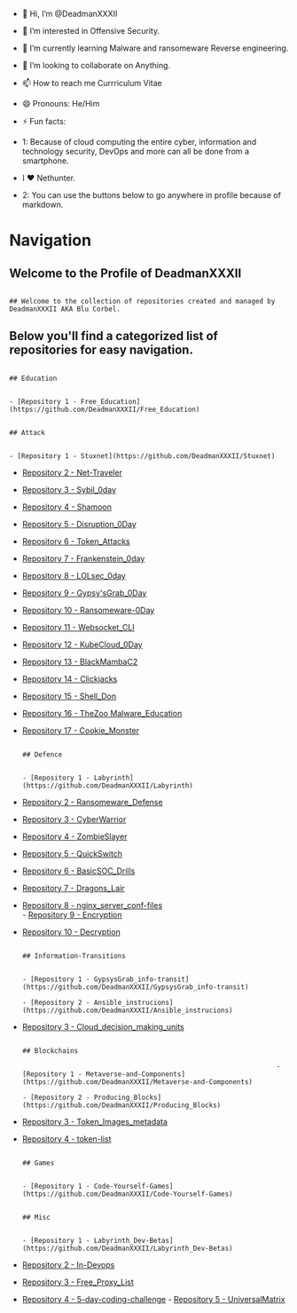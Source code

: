 - 👋 Hi, I’m @DeadmanXXXII
- 👀 I’m interested in Offensive Security. 
- 🌱 I’m currently learning Malware and ransomeware Reverse engineering.
- 💞️ I’m looking to collaborate on Anything.
- 📫 How to reach me Currriculum Vitae
- 😄 Pronouns: He/Him
- ⚡ Fun facts:

- 1: Because of cloud computing the entire cyber, information and technology security, DevOps and more can all be done from a smartphone.

- I ❤️ Nethunter.

- 2: You can use the buttons below to go anywhere in profile because of markdown.


# Navigation              
                                                                                                                                                                      

## Welcome to the Profile of DeadmanXXXII 

                                                                                                                                           ## Welcome to the collection of repositories created and managed by DeadmanXXXII AKA Blu Corbel.   


## Below you'll find a categorized list of repositories for easy navigation.      

                                                                                                                 ## Education 

                                                                                                                                                                                   - [Repository 1 - Free_Education](https://github.com/DeadmanXXXII/Free_Education)        
                       
                                                                                ## Attack             

                                                                                                                                                                          - [Repository 1 - Stuxnet](https://github.com/DeadmanXXXII/Stuxnet)                             

- [Repository 2 - Net-Traveler](https://github.com/DeadmanXXXII/Net-traveler)                   

- [Repository 3 - Sybil_0day](https://github.com/DeadmanXXXII/Sybil)                            

- [Repository 4 - Shamoon](https://github.com/DeadmanXXXII/Shamoon)                             

- [Repository 5 - Disruption_0Day](https://github.com/DeadmanXXXII/Disruption)                  

- [Repository 6 - Token_Attacks](https://github.com/DeadmanXXXII/Token_Attacks)                 

- [Repository 7 - Frankenstein_0day](https://github.com/DeadmanXXXII/Frankenstein)              

- [Repository 8 - LOLsec_0day](https://github.com/DeadmanXXXII/LOLsec)                          

- [Repository 9 - Gypsy'sGrab_0Day](https://github.com/DeadmanXXXII/GypsysGrab_Attack)          

- [Repository 10 - Ransomeware-0Day](https://github.com/DeadmanXXXII/Ransomeware)               

- [Repository 11 - Websocket_CLI](https://github.com/DeadmanXXXII/Web_Socket_Command_CLI)       

- [Repository 12 - KubeCloud_0Day](https://github.com/DeadmanXXXII/Kubecloud)                   

- [Repository 13 - BlackMambaC2](https://github.com/DeadmanXXXII/BlackMamba)                    

- [Repository 14 - Clickjacks](https://github.com/DeadmanXXXII/Clickjacking)                    

- [Repository 15 - Shell_Don](https://github.com/DeadmanXXXII/Shell_Don)                        

- [Repository 16 - TheZoo Malware_Education](https://github.com/DeadmanXXXII/TheZoo)            

- [Repository 17 - Cookie_Monster](https://github.com/DeadmanXXXII/Cookie_Monster)  
                            
                                                                                ## Defence       

                                                                                                                                                                               - [Repository 1 - Labyrinth](https://github.com/DeadmanXXXII/Labyrinth)                         

- [Repository 2 - Ransomeware_Defense](https://github.com/DeadmanXXXII/Ransomeware_Defense)     

- [Repository 3 - CyberWarrior](https://github.com/DeadmanXXXII/CyberWarrior)                   

- [Repository 4 - ZombieSlayer](https://github.com/DeadmanXXXII/ZombieSlayer)                   

- [Repository 5 - QuickSwitch](https://github.com/DeadmanXXXII/QuickSwitch)                     

- [Repository 6 - BasicSOC_Drills](https://github.com/DeadmanXXXII/BasicSOC_Drills)             

- [Repository 7 - Dragons_Lair](https://github.com/DeadmanXXXII/Dragons_Lair)                   

- [Repository 8 - nginx_server_conf-files](https://github.com/DeadmanXXXII/nginx_server_conf-files)  
                                                                                           - [Repository 9 - Encryption](https://github.com/DeadmanXXXII/Encryption)                       

- [Repository 10 - Decryption](https://github.com/DeadmanXXXII/Decryption)   
                                
                                                                                   ## Information-Transitions      

                                                                                                                                                                - [Repository 1 - GypsysGrab_info-transit](https://github.com/DeadmanXXXII/GypsysGrab_info-transit) 
                                                                                            - [Repository 2 - Ansible_instrucions](https://github.com/DeadmanXXXII/Ansible_instrucions)     

- [Repository 3 - Cloud_decision_making_units](https://github.com/DeadmanXXXII/Cloud_decision_making_units)   
 
                                                                                                                                                                                 ## Blockchains            

                                                                      - [Repository 1 - Metaverse-and-Components](https://github.com/DeadmanXXXII/Metaverse-and-Components)  
                                                                                         - [Repository 2 - Producing_Blocks](https://github.com/DeadmanXXXII/Producing_Blocks)           

- [Repository 3 - Token_Images_metadata](https://github.com/DeadmanXXXII/Token_Images_metadata) 

- [Repository 4 - token-list](https://github.com/DeadmanXXXII/token-list)                
                                 
                                                                                                                                                                      ## Games                          
                                     
                                                                                                                         - [Repository 1 - Code-Yourself-Games](https://github.com/DeadmanXXXII/Code-Yourself-Games)   
                                       
                                                                                                                                                           ## Misc                       
 
                                                                                                                                                                 - [Repository 1 - Labyrinth_Dev-Betas](https://github.com/DeadmanXXXII/Labyrinth_Dev-Betas)     

- [Repository 2 - In-Devops](https://github.com/DeadmanXXXII/In-Devops)                         

- [Repository 3 - Free_Proxy_List](https://github.com/DeadmanXXXII/Free_Proxy_List)             

- [Repository 4 - 5-day-coding-challenge](https://github.com/DeadmanXXXII/5-day-coding-challenge) 
                                                                                              - [Repository 5 - UniversalMatrix](https://github.com/DeadmanXXXII/UniversalMatrix)


